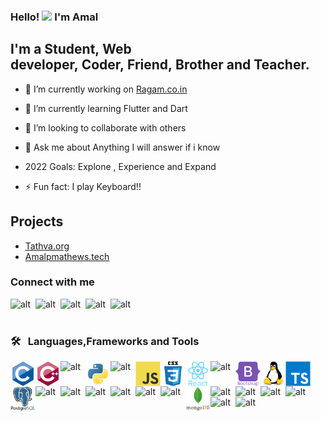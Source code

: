 ### Hello! <a href="https://www.gautamkrishnar.com/"><img src="https://media.giphy.com/media/hvRJCLFzcasrR4ia7z/giphy.gif"  width="25px"></a> I'm Amal 

  

## I'm a Student,&nbsp;Web developer,&nbsp;Coder,&nbsp;Friend,&nbsp;Brother and Teacher.

- 🔭 I’m currently working on [Ragam.co.in](https://ragam.co.in)

- 🌱 I’m currently learning Flutter and Dart

- 👯 I’m looking to collaborate with others

- 💬 Ask me about Anything I will answer if i know

- 2022 Goals: Explone , Experience and Expand

- ⚡ Fun fact: I play Keyboard!!

## Projects	  

 - [Tathva.org](https://tathva.org)
 - [Amalpmathews.tech](https://amalpmathews.tech)

### Connect with me

  

<a  href="https://amalpmathews.tech"  target="blank"><img  alt="alt"  width="40px"  align="left"  src="https://cdn-icons-png.flaticon.com/512/431/431979.png"></a>

<a  href=" https://www.linkedin.com/in/amal-p-mathews/"  target="blank"><img  alt="alt"  width="40px"  align="left"  src="https://cdn-icons-png.flaticon.com/512/174/174857.png"></a>

<a  href="https://www.facebook.com/amalpullukottayil.mathew/"  target="blank"><img  alt="alt"  width="40px"  align="left"  src="https://cdn-icons-png.flaticon.com/512/733/733547.png"></a>

<a  href="https://www.instagram.com/amal_p_mathews_2003/"  target="blank"><img  alt="alt"  width="40px"  align="left"  src="https://cdn-icons-png.flaticon.com/512/2111/2111463.png"></a>

<a  href="mailto:amalpmathews2003@gmail.com"  target="blank"><img  alt="alt"  width="40px"  align="left"  src="https://cdn-icons-png.flaticon.com/512/732/732200.png"></a>

  
  



  <br/><br/>

### 🛠️&nbsp;&nbsp; Languages,Frameworks and Tools

<a  href='https://www.cprogramming.com/'  target='blank'><img  align='left'  alt='alt'  width='40px'  src='https://raw.githubusercontent.com/devicons/devicon/master/icons/c/c-original.svg'/></a>

<a  href='https://isocpp.org/'  target='blank'><img  align='left'  alt='alt'  width='40px'  src='https://raw.githubusercontent.com/devicons/devicon/master/icons/cplusplus/cplusplus-original.svg'/></a>

<a  href='https://www.java.com/en/'  target='blank'><img  align='left'  alt='alt'  width='40px'  src='https://www.vectorlogo.zone/logos/java/java-icon.svg'/></a>

<a  href='https://www.python.org/'  target='blank'><img  align='left'  alt='alt'  width='40px'  src='https://raw.githubusercontent.com/devicons/devicon/master/icons/python/python-original.svg'/></a>

<a  href='https://html.spec.whatwg.org/dev/'  target='blank'><img  align='left'  alt='alt'  width='40px'  src='https://cdn-icons-png.flaticon.com/512/174/174854.png'/></a>

<a  href='https://www.javascript.com/'  target='blank'><img  align='left'  alt='alt'  width='40px'  src='https://raw.githubusercontent.com/devicons/devicon/master/icons/javascript/javascript-original.svg'/></a>

<a  href='https://www.w3.org/Style/CSS/Overview.en.html'  target='blank'><img  align='left'  alt='alt'  width='40px'  src='https://raw.githubusercontent.com/devicons/devicon/master/icons/css3/css3-original-wordmark.svg'/></a>

<a  href='https://reactjs.org/'  target='blank'><img  align='left'  alt='alt'  width='40px'  src='https://raw.githubusercontent.com/devicons/devicon/master/icons/react/react-original-wordmark.svg'/></a>

<a  href='https://www.djangoproject.com/'  target='blank'><img  align='left'  alt='alt'  width='40px'  src='https://static.djangoproject.com/img/logos/django-logo-negative.svg'/></a>

<a  href='https://getbootstrap.com/'  target='blank'><img  align='left'  alt='alt'  width='40px'  src='https://raw.githubusercontent.com/devicons/devicon/master/icons/bootstrap/bootstrap-plain-wordmark.svg'/></a>

<a  href='https://www.linux.org/'  target='blank'><img  align='left'  alt='alt'  width='40px'  src='https://raw.githubusercontent.com/devicons/devicon/master/icons/linux/linux-original.svg'/></a>

<a  href='https://www.typescriptlang.org/'  target='blank'><img  align='left'  alt='alt'  width='40px'  src='https://raw.githubusercontent.com/devicons/devicon/master/icons/typescript/typescript-original.svg'/></a>

<a  href='https://www.postgresql.org/'  target='blank'><img  align='left'  alt='alt'  width='40px'  src='https://raw.githubusercontent.com/devicons/devicon/master/icons/postgresql/postgresql-original-wordmark.svg'/></a>

<a  href='https://www.sqlite.org/'  target='blank'><img  align='left'  alt='alt'  width='40px'  src='https://camo.githubusercontent.com/1b8a779f280e099e2d67ab949dad604e25ce0d321e66474c04430201790b3874/68747470733a2f2f7777772e766563746f726c6f676f2e7a6f6e652f6c6f676f732f73716c6974652f73716c6974652d69636f6e2e737667'/></a>

<a  href='https://postman.com/'  target='blank'><img  align='left'  alt='alt'  width='40px'  src='https://camo.githubusercontent.com/93b32389bf746009ca2370de7fe06c3b5146f4c99d99df65994f9ced0ba41685/68747470733a2f2f7777772e766563746f726c6f676f2e7a6f6e652f6c6f676f732f676574706f73746d616e2f676574706f73746d616e2d69636f6e2e737667'/></a>

<a  href='https://heroku.com/'  target='blank'><img  align='left'  alt='alt'  width='40px'  src='https://camo.githubusercontent.com/df12cb598044a3f38efc1f45e3580558c324cf8789b79487125044eeebcc4dee/68747470733a2f2f7777772e766563746f726c6f676f2e7a6f6e652f6c6f676f732f6865726f6b752f6865726f6b752d69636f6e2e737667'/></a>

<a  href='https://graphql.org/'  target='blank'><img  align='left'  alt='alt'  width='40px'  src='https://camo.githubusercontent.com/07c382b68200c1a86d52d1682346e73e038b2f160c9afbc0af773fb3646882c8/68747470733a2f2f7777772e766563746f726c6f676f2e7a6f6e652f6c6f676f732f6772617068716c2f6772617068716c2d69636f6e2e737667'/></a>

<a  href='https://cloud.google.com/'  target='blank'><img  align='left'  alt='alt'  width='40px'  src='https://camo.githubusercontent.com/582944f6627732531ce1a2e20ad43538d1896e16a5f159ea28fd137dbb8e798a/68747470733a2f2f7777772e766563746f726c6f676f2e7a6f6e652f6c6f676f732f676f6f676c655f636c6f75642f676f6f676c655f636c6f75642d69636f6e2e737667'/></a>

<a  href='https://git-scm.com/'  target='blank'><img  align='left'  alt='alt'  width='40px'  src='https://camo.githubusercontent.com/fbfcb9e3dc648adc93bef37c718db16c52f617ad055a26de6dc3c21865c3321d/68747470733a2f2f7777772e766563746f726c6f676f2e7a6f6e652f6c6f676f732f6769742d73636d2f6769742d73636d2d69636f6e2e737667'/></a>

<a  href='https://www.mysql.com/'  target='blank'><img  align='left'  alt='alt'  width='40px'  src='https://raw.githubusercontent.com/devicons/devicon/master/icons/mongodb/mongodb-original-wordmark.svg'/></a>

<a  href='https://strapi.io/'  target='blank'><img  align='left'  alt='alt'  width='40px'  src='https://avatars.githubusercontent.com/u/19872173?s=200&v=4'/></a>

<a  href='https://code.visualstudio.com/'  target='blank'><img  align='left'  alt='alt'  width='40px'  src='https://upload.wikimedia.org/wikipedia/commons/9/9a/Visual_Studio_Code_1.35_icon.svg'/></a>

<a  href='https://www.sublimetext.com'  target='blank'><img  align='left'  alt='alt'  width='40px'  src='https://cdn.worldvectorlogo.com/logos/sublime-text.svg'/></a>

<a  href='https://nodejs.org/en/a'  target='blank'><img  align='left'  alt='alt'  width='40px'  src='https://upload.wikimedia.org/wikipedia/commons/thumb/d/d9/Node.js_logo.svg/885px-Node.js_logo.svg.png?20170401104355'/></a>

<a  href='https://www.google.com/chrome/'  target='blank'><img  align='left'  alt='alt'  width='40px'  src='https://www.logo.wine/a/logo/Google_Chrome/Google_Chrome-Logo.wine.svg'/></a>

<a  href='https://www.mozilla.org/en-US/firefox/developer/'  target='blank'><img  align='left'  alt='alt'  width='40px'  src='https://www.mozilla.org/media/protocol/img/logos/firefox/logo.fedb52c912d6.svg'/></a>
